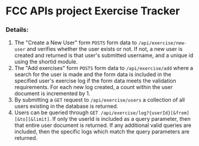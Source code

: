 # FCC APIs project Exercise Tracker

### Details:
1. The "Create a New User" form `POSTS` form data to `/api/exercise/new-user` and verifies whether the user exists or not. If not, a new user is created and returned is that user's submitted username, and a unique id using the shortid module.
2. The "Add exercises" form `POSTS` form data to `/api/exercise/add` where a search for the user is made and the form data is included in the specified user's exercise log if the form data meets the validation requirements. For each new log created, a count within the user document is incremented by 1.
3. By submitting a `GET` request to `/api/exercise/users` a collection of all users existing in the database is returned.
4. Users can be queried through `GET /api/exercise/log?{userId}[&from][&to][&limit]`. If only the userId is included as a query parameter, then that entire user document is returned. If any additional valid queries are included, then the specific logs which match the query parameters are returned.
